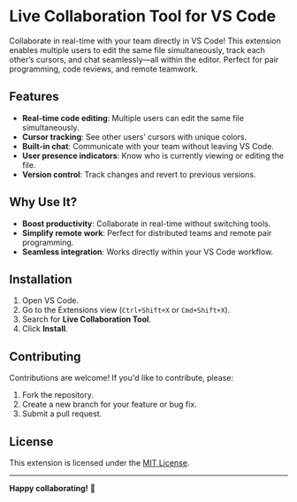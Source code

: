 # Live Collaboration Tool for VS Code

Collaborate in real-time with your team directly in VS Code! This extension enables multiple users to edit the same file simultaneously, track each other’s cursors, and chat seamlessly—all within the editor. Perfect for pair programming, code reviews, and remote teamwork.

## Features
- **Real-time code editing**: Multiple users can edit the same file simultaneously.
- **Cursor tracking**: See other users’ cursors with unique colors.
- **Built-in chat**: Communicate with your team without leaving VS Code.
- **User presence indicators**: Know who is currently viewing or editing the file.
- **Version control**: Track changes and revert to previous versions.

## Why Use It?
- **Boost productivity**: Collaborate in real-time without switching tools.
- **Simplify remote work**: Perfect for distributed teams and remote pair programming.
- **Seamless integration**: Works directly within your VS Code workflow.

## Installation
1. Open VS Code.
2. Go to the Extensions view (`Ctrl+Shift+X` or `Cmd+Shift+X`).
3. Search for **Live Collaboration Tool**.
4. Click **Install**.



## Contributing
Contributions are welcome! If you'd like to contribute, please:
1. Fork the repository.
2. Create a new branch for your feature or bug fix.
3. Submit a pull request.

## License
This extension is licensed under the [MIT License](LICENSE).

---

**Happy collaborating!** 🚀
